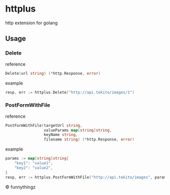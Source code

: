 # httplus

http extension for golang

## Usage

### Delete

reference

```go
Delete(url string) (*http.Response, error)
```

example

```go
resp, err := httplus.Delete("http://api.tekito/images/1")
```

### PostFormWithFile

reference

```go
PostFormWithFile(targetUrl string,
                 valueParams map[string]string,
                 keyName string,
                 filename string) (*http.Response, error)
```

example

```go
params := map[string]string{
    "key1": "value1",
    "key2": "value2",
}
resp, err := httplus.PostFormWithFile("http://api.tekito/images", params, "file", "./tmp/sample.jpg")
```

&copy; funnythingz
